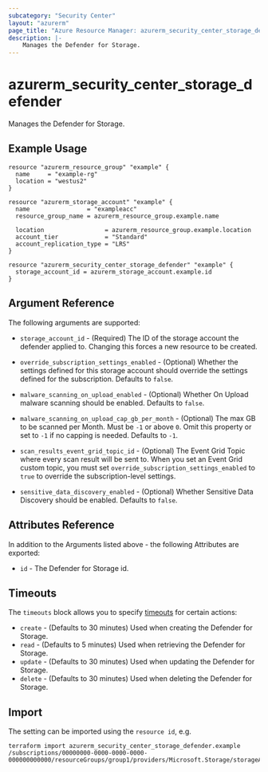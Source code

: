 ```yaml
---
subcategory: "Security Center"
layout: "azurerm"
page_title: "Azure Resource Manager: azurerm_security_center_storage_defender"
description: |-
    Manages the Defender for Storage. 
---
```


# azurerm_security_center_storage_defender

Manages the Defender for Storage.

## Example Usage

```hcl
resource "azurerm_resource_group" "example" {
  name     = "example-rg"
  location = "westus2"
}

resource "azurerm_storage_account" "example" {
  name                = "exampleacc"
  resource_group_name = azurerm_resource_group.example.name

  location                 = azurerm_resource_group.example.location
  account_tier             = "Standard"
  account_replication_type = "LRS"
}

resource "azurerm_security_center_storage_defender" "example" {
  storage_account_id = azurerm_storage_account.example.id
}
```

## Argument Reference

The following arguments are supported:

* `storage_account_id` - (Required) The ID of the storage account the defender applied to. Changing this forces a new resource to be created.

* `override_subscription_settings_enabled` - (Optional) Whether the settings defined for this storage account should override the settings defined for the subscription. Defaults to `false`.

* `malware_scanning_on_upload_enabled` - (Optional) Whether On Upload malware scanning should be enabled. Defaults to `false`.

* `malware_scanning_on_upload_cap_gb_per_month` - (Optional) The max GB to be scanned per Month. Must be `-1` or above `0`. Omit this property or set to `-1` if no capping is needed. Defaults to `-1`.

* `scan_results_event_grid_topic_id` - (Optional) The Event Grid Topic where every scan result will be sent to. When you set an Event Grid custom topic, you must set `override_subscription_settings_enabled` to `true` to override the subscription-level settings.

* `sensitive_data_discovery_enabled` - (Optional) Whether Sensitive Data Discovery should be enabled. Defaults to `false`.
 
## Attributes Reference

In addition to the Arguments listed above - the following Attributes are exported:

* `id` - The Defender for Storage id.

## Timeouts

The `timeouts` block allows you to specify [timeouts](https://www.terraform.io/language/resources/syntax#operation-timeouts) for certain actions:

* `create` - (Defaults to 30 minutes) Used when creating the Defender for Storage.
* `read` - (Defaults to 5 minutes) Used when retrieving the Defender for Storage.
* `update` - (Defaults to 30 minutes) Used when updating the Defender for Storage.
* `delete` - (Defaults to 30 minutes) Used when deleting the Defender for Storage.

## Import

The setting can be imported using the `resource id`, e.g.

```shell
terraform import azurerm_security_center_storage_defender.example /subscriptions/00000000-0000-0000-0000-000000000000/resourceGroups/group1/providers/Microsoft.Storage/storageAccounts/storageacc
```
